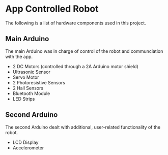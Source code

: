 # App Controlled Robot

The following is a list of hardware components used in this project.

## Main Arduino
The main Arduino was in charge of control of the robot and communciation with the app.

* 2 DC Motors (controlled through a 2A Arduino motor shield)
* Ultrasonic Sensor
* Servo Motor
* 2 Photoresistive Sensors
* 2 Hall Sensors
* Bluetooth Module
* LED Strips

## Second Arduino
The second Arduino dealt with additional, user-related functionality of the robot. 

* LCD Display
* Accelerometer

